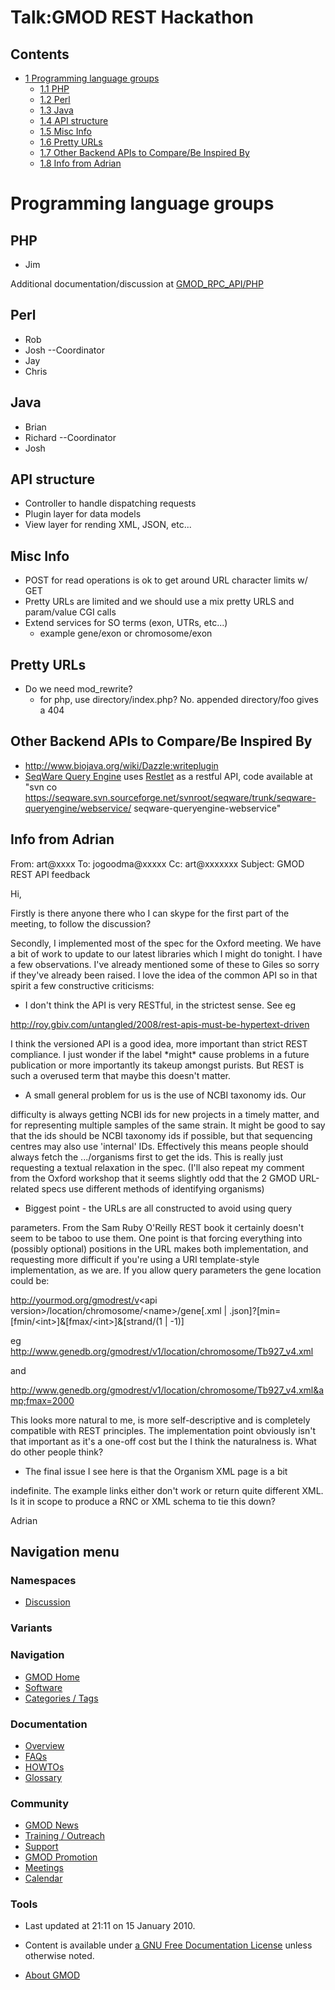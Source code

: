 



<span id="top"></span>




# <span dir="auto">Talk:GMOD REST Hackathon</span>










## Contents



- [<span class="tocnumber">1</span> <span class="toctext">Programming
  language groups</span>](#Programming_language_groups)
  - [<span class="tocnumber">1.1</span>
    <span class="toctext">PHP</span>](#PHP)
  - [<span class="tocnumber">1.2</span>
    <span class="toctext">Perl</span>](#Perl)
  - [<span class="tocnumber">1.3</span>
    <span class="toctext">Java</span>](#Java)
  - [<span class="tocnumber">1.4</span> <span class="toctext">API
    structure</span>](#API_structure)
  - [<span class="tocnumber">1.5</span> <span class="toctext">Misc
    Info</span>](#Misc_Info)
  - [<span class="tocnumber">1.6</span> <span class="toctext">Pretty
    URLs</span>](#Pretty_URLs)
  - [<span class="tocnumber">1.7</span> <span class="toctext">Other
    Backend APIs to Compare/Be Inspired
    By</span>](#Other_Backend_APIs_to_Compare.2FBe_Inspired_By)
  - [<span class="tocnumber">1.8</span> <span class="toctext">Info from
    Adrian</span>](#Info_from_Adrian)



# <span id="Programming_language_groups" class="mw-headline">Programming language groups</span>

## <span id="PHP" class="mw-headline">PHP</span>

- Jim

Additional documentation/discussion at
[GMOD_RPC_API/PHP](GMOD_RPC_API/PHP "GMOD RPC API/PHP")

## <span id="Perl" class="mw-headline">Perl</span>

- Rob
- Josh --Coordinator
- Jay
- Chris

## <span id="Java" class="mw-headline">Java</span>

- Brian
- Richard --Coordinator
- Josh

## <span id="API_structure" class="mw-headline">API structure</span>

- Controller to handle dispatching requests
- Plugin layer for data models
- View layer for rending XML, JSON, etc...

  

## <span id="Misc_Info" class="mw-headline">Misc Info</span>

- POST for read operations is ok to get around URL character limits w/
  GET
- Pretty URLs are limited and we should use a mix pretty URLS and
  param/value CGI calls
- Extend services for SO terms (exon, UTRs, etc...)
  - example gene/exon or chromosome/exon

## <span id="Pretty_URLs" class="mw-headline">Pretty URLs</span>

- Do we need mod_rewrite?
  - for php, use directory/index.php? No. appended directory/foo gives a
    404

## <span id="Other_Backend_APIs_to_Compare.2FBe_Inspired_By" class="mw-headline">Other Backend APIs to Compare/Be Inspired By</span>

- <a href="http://www.biojava.org/wiki/Dazzle:writeplugin"
  class="external free"
  rel="nofollow">http://www.biojava.org/wiki/Dazzle:writeplugin</a>
- <a href="http://seqware.sf.net" class="external text"
  rel="nofollow">SeqWare Query Engine</a> uses
  <a href="http://www.restlet.org" class="external text"
  rel="nofollow">Restlet</a> as a restful API, code available at "svn co
  <a
  href="https://seqware.svn.sourceforge.net/svnroot/seqware/trunk/seqware-queryengine/webservice/"
  class="external free"
  rel="nofollow">https://seqware.svn.sourceforge.net/svnroot/seqware/trunk/seqware-queryengine/webservice/</a>
  seqware-queryengine-webservice"

## <span id="Info_from_Adrian" class="mw-headline">Info from Adrian</span>

From: art@xxxx To: jogoodma@xxxxx Cc: art@xxxxxxx Subject: GMOD REST API
feedback

Hi,

Firstly is there anyone there who I can skype for the first part of the
meeting, to follow the discussion?

Secondly, I implemented most of the spec for the Oxford meeting. We have
a bit of work to update to our latest libraries which I might do
tonight. I have a few observations. I've already mentioned some of these
to Giles so sorry if they've already been raised. I love the idea of the
common API so in that spirit a few constructive criticisms:

- I don't think the API is very RESTful, in the strictest sense. See eg

<a
href="http://roy.gbiv.com/untangled/2008/rest-apis-must-be-hypertext-driven"
class="external free"
rel="nofollow">http://roy.gbiv.com/untangled/2008/rest-apis-must-be-hypertext-driven</a>

I think the versioned API is a good idea, more important than strict
REST compliance. I just wonder if the label \*might\* cause problems in
a future publication or more importantly its takeup amongst purists. But
REST is such a overused term that maybe this doesn't matter.

  

- A small general problem for us is the use of NCBI taxonomy ids. Our

difficulty is always getting NCBI ids for new projects in a timely
matter, and for representing multiple samples of the same strain. It
might be good to say that the ids should be NCBI taxonomy ids if
possible, but that sequencing centres may also use 'internal' IDs.
Effectively this means people should always fetch the .../organisms
first to get the ids. This is really just requesting a textual
relaxation in the spec. (I'll also repeat my comment from the Oxford
workshop that it seems slightly odd that the 2 GMOD URL-related specs
use different methods of identifying organisms)

  

- Biggest point - the URLs are all constructed to avoid using query

parameters. From the Sam Ruby O'Reilly REST book it certainly doesn't
seem to be taboo to use them. One point is that forcing everything into
(possibly optional) positions in the URL makes both implementation, and
requesting more difficult if you're using a URI template-style
implementation, as we are. If you allow query parameters the gene
location could be:

<a href="http://yourmod.org/gmodrest/v" class="external free"
rel="nofollow">http://yourmod.org/gmodrest/v</a>\<api
version\>/location/chromosome/\<name\>/gene\[.xml \|
.json\]?\[min=\[fmin/\<int\>\]&\[fmax/\<int\>\]&\[strand/(1 \| -1)\]

eg <a
href="http://www.genedb.org/gmodrest/v1/location/chromosome/Tb927_v4.xml"
class="external free"
rel="nofollow">http://www.genedb.org/gmodrest/v1/location/chromosome/Tb927_v4.xml</a>

and

<a
href="http://www.genedb.org/gmodrest/v1/location/chromosome/Tb927_v4.xml&amp;fmax=2000"
class="external free"
rel="nofollow">http://www.genedb.org/gmodrest/v1/location/chromosome/Tb927_v4.xml&amp;fmax=2000</a>

This looks more natural to me, is more self-descriptive and is
completely compatible with REST principles. The implementation point
obviously isn't that important as it's a one-off cost but the I think
the naturalness is. What do other people think?

  

- The final issue I see here is that the Organism XML page is a bit

indefinite. The example links either don't work or return quite
different XML. Is it in scope to produce a RNC or XML schema to tie this
down?

Adrian








## Navigation menu



### Namespaces


- <span id="ca-talk"><a href="Talk%3AGMOD_REST_Hackathon" accesskey="t"
  title="Discussion about the content page [t]">Discussion</a></span>


### 

### Variants[](#)








<a href="Main_Page"
style="background-image: url(../images/GMOD-cogs.png);"
title="Visit the main page"></a>


### Navigation



- <span id="n-GMOD-Home">[GMOD Home](Main_Page)</span>
- <span id="n-Software">[Software](GMOD_Components)</span>
- <span id="n-Categories-.2F-Tags">[Categories /
  Tags](Categories)</span>




### Documentation



- <span id="n-Overview">[Overview](Overview)</span>
- <span id="n-FAQs">[FAQs](Category%3AFAQ)</span>
- <span id="n-HOWTOs">[HOWTOs](Category%3AHOWTO)</span>
- <span id="n-Glossary">[Glossary](Glossary)</span>




### Community



- <span id="n-GMOD-News">[GMOD News](GMOD_News)</span>
- <span id="n-Training-.2F-Outreach">[Training /
  Outreach](Training_and_Outreach)</span>
- <span id="n-Support">[Support](Support)</span>
- <span id="n-GMOD-Promotion">[GMOD Promotion](GMOD_Promotion)</span>
- <span id="n-Meetings">[Meetings](Meetings)</span>
- <span id="n-Calendar">[Calendar](Calendar)</span>




### Tools




- <span id="footer-info-lastmod">Last updated at 21:11 on 15 January
  2010.</span>
<!-- - <span id="footer-info-viewcount">29,863 page views.</span> -->
- <span id="footer-info-copyright">Content is available under
  <a href="http://www.gnu.org/licenses/fdl-1.3.html" class="external"
  rel="nofollow">a GNU Free Documentation License</a> unless otherwise
  noted.</span>

<!-- -->

- <span id="footer-places-about">[About
  GMOD](GMOD%3AAbout "GMOD%3AAbout")</span>

<!-- -->




